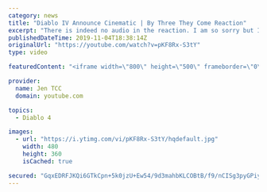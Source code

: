 ```yaml
---
category: news
title: "Diablo IV Announce Cinematic | By Three They Come Reaction"
excerpt: "There is indeed no audio in the reaction. I am so sorry but I have tried my best to salvage what I could. Check out the original video! Diablo IV Announce ..."
publishedDateTime: 2019-11-04T18:38:14Z
originalUrl: "https://youtube.com/watch?v=pKF8Rx-S3tY"
type: video

featuredContent: "<iframe width=\"800\" height=\"500\" frameborder=\"0\" src=\"https://www.youtube.com/embed/pKF8Rx-S3tY\" allow=\"accelerometer; autoplay; encrypted-media; gyroscope; picture-in-picture\" allowfullscreen></iframe>"

provider:
  name: Jen TCC
  domain: youtube.com

topics:
  - Diablo 4

images:
  - url: "https://i.ytimg.com/vi/pKF8Rx-S3tY/hqdefault.jpg"
    width: 480
    height: 360
    isCached: true

secured: "GqxEDRFJKQi6GTkCpn+5k0jzU+Ew54/9d3mahbKLCOBtB/f9/nCISg3pyGPiyUY6Crx6JXI9fOWYywmOiPXo5xaiW4cX7mx+peyxt46ShCdWGAskdueVWBv2yGTy1J0pPO7e3sVzcMWN4+ZFGg8J4j16o7FKSHDrtDOj9oyCWh4ijkFdwdzhxjVV4DQbxY9Y02SIIVH8q8UhTF0QOXWZnIGaNNelQv29cDg6ZQLwJcK+LCZk2lO9vlXi5khohqjp0N5kqlpRaWi2MM1ZTKh/w+oWrvjMWbdiB6QaMwp26wPuMuGBsF0XFLULqvm8Jqm3vsx66MvBidLoHHeuprtDnjxLRkXzLqN3uj9p8cK+ee8G6YpazR7q6yj9TovhqguSoOOYbVgW6EROM82eHJ8/pZCyMFeVoHe+Gfl6Gfbc4xuD6UHaYZ3t7bTxTXpSqKFH;DEn6BhjO7jSA5x8pX+UHSg=="
---
```


